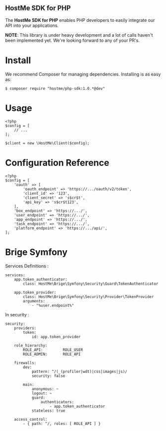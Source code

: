 HostMe SDK for PHP
-----------------

The **HostMe SDK for PHP** enables PHP developers to easily integrate our API into your applications.

**NOTE**: This library is under heavy development and a lot of calls haven't been implemented yet. We're looking forward to any of your PR's.

# Install
We recommend Composer for managing dependencies. Installing is as easy as:

    $ composer require "hostme/php-sdk:1.0.*@dev"

# Usage


```
<?php
$config = [
    // ...
];

$client = new \HostMe\Client($config);
```

# Configuration Reference


```
<?php
$config = [
    'oauth' => [
        'oauth_endpoint' => 'https://.../oauth/v2/token',
        'client_id' => '123',
        'client_secret' => 's$cr$t',
        'api_key' => 's$cr$t123',
    ],
    'box_endpoint' => 'https://.../',
    'user_endpoint' => 'https://.../',
    'app_endpoint' => 'https://.../',
    'task_endpoint' => 'https://.../',
    'platform_endpoint' => 'https://.../api/',        
];
```

# Brige Symfony

Services Definitions :

```
services:
    app.token_authenticator:
        class: HostMe\Brige\Symfony\Security\Guard\TokenAuthenticator

    app.token_provider:
        class: HostMe\Brige\Symfony\Security\Provider\TokenProvider
        arguments:
            - "%user.endpoint%"

```

In security :

```
security:
    providers:
        token:
            id: app.token_provider

    role_hierarchy:
        ROLE_API:         ROLE_USER
        ROLE_ADMIN:       ROLE_API

    firewalls:
        dev:
            pattern: ^/(_(profiler|wdt)|css|images|js)/
            security: false

        main:
            anonymous: ~
            logout: ~
            guard:
                authenticators:
                    - app.token_authenticator
            stateless: true

    access_control:
        - { path: ^/, roles: [ ROLE_API ] }
```
